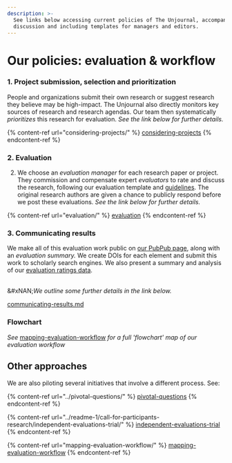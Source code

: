 ```yaml
---
description: >-
  See links below accessing current policies of The Unjournal, accompanied by
  discussion and including templates for managers and editors.
---
```


# Our policies: evaluation & workflow

### 1. Project submission, selection and prioritization

People and organizations submit their own research or suggest research they believe may be high-impact. The Unjournal also directly monitors key sources of research and research agendas. Our team then systematically _prioritizes_ this research for evaluation.  _See the link below for further details._

{% content-ref url="considering-projects/" %}
[considering-projects](considering-projects/)
{% endcontent-ref %}



### 2.  Evaluation&#x20;

2. We choose an _evaluation manager_ for each research paper or project. They commission and compensate expert _evaluators_ to rate and discuss the research, following our evaluation template and [guidelines](evaluation/guidelines-for-evaluators/). The original research authors are given a chance to publicly respond before we post  these evaluations. _See the link below for further details._

{% content-ref url="evaluation/" %}
[evaluation](evaluation/)
{% endcontent-ref %}



### 3. Communicating results

We make all of this evaluation work public on [our PubPub page](https://unjournal.pubpub.org/), along with an _evaluation summary._ We create DOIs for each element and submit this work to scholarly search engines. We also present a summary and analysis of our [evaluation ratings data](https://unjournal.shinyapps.io/DataExplorer/).&#x20;

\
&#xNAN;_&#x57;e outline some further details in the link below._

[communicating-results.md](communicating-results.md "mention")&#x20;



### Flowchart

_See_ [mapping-evaluation-workflow](mapping-evaluation-workflow/ "mention") _for a full 'flowchart' map of our evaluation workflow_



## Other approaches

We are also piloting several initiatives that involve a different process. See:

{% content-ref url="../pivotal-questions/" %}
[pivotal-questions](../pivotal-questions/)
{% endcontent-ref %}

{% content-ref url="../readme-1/call-for-participants-research/independent-evaluations-trial/" %}
[independent-evaluations-trial](../readme-1/call-for-participants-research/independent-evaluations-trial/)
{% endcontent-ref %}

{% content-ref url="mapping-evaluation-workflow/" %}
[mapping-evaluation-workflow](mapping-evaluation-workflow/)
{% endcontent-ref %}
